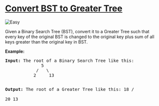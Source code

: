 # [Convert BST to Greater Tree](https://leetcode.com/problems/convert-bst-to-greater-tree/)
<img src="https://img.shields.io/badge/difficulty-easy-green.svg?style=flat-square" alt="Easy" />

<p>Given a Binary Search Tree (BST), convert it to a Greater Tree such that every key of the original BST is changed to the original key plus sum of all keys greater than the original key in BST.</p>

<p>
<b>Example:</b>
<pre>
<b>Input:</b> The root of a Binary Search Tree like this:
              5
            /   \
           2     13

<b>Output:</b> The root of a Greater Tree like this:
             18
            /   \
          20     13
</pre>
</p>
